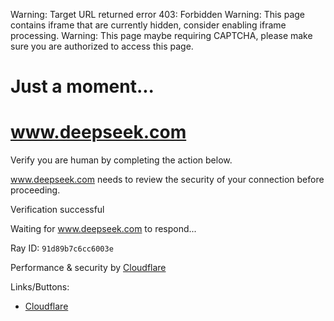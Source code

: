 Warning: Target URL returned error 403: Forbidden
Warning: This page contains iframe that are currently hidden, consider enabling iframe processing.
Warning: This page maybe requiring CAPTCHA, please make sure you are authorized to access this page.

Just a moment...
===============

www.deepseek.com
================

Verify you are human by completing the action below.

www.deepseek.com needs to review the security of your connection before proceeding.

Verification successful

Waiting for www.deepseek.com to respond...

Ray ID: `91d89b7c6cc6003e`

Performance & security by [Cloudflare](https://www.cloudflare.com/?utm_source=challenge&utm_campaign=m)

Links/Buttons:
- [Cloudflare](https://www.cloudflare.com/?utm_source=challenge&utm_campaign=m)
